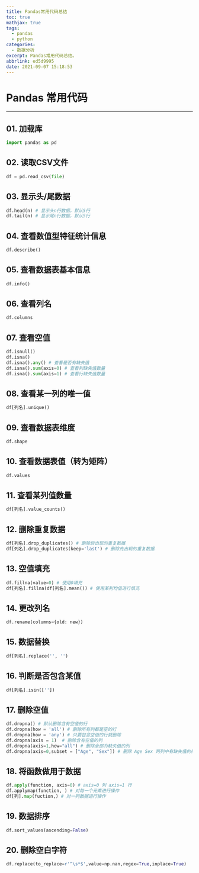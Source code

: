 ```yaml
---
title: Pandas常用代码总结
toc: true
mathjax: true
tags:
  - pandas
  - python
categories:
  - 数据分析
excerpt: Pandas常用代码总结。
abbrlink: ed5d9995
date: 2021-09-07 15:18:53
---
```


# Pandas 常用代码

---

## 01. 加载库

```python
import pandas as pd
```

## 02. 读取CSV文件

```python
df = pd.read_csv(file)
```

## 03. 显示头/尾数据

```python
df.head(n) # 显示头n行数据，默认5行
df.tail(n) # 显示尾n行数据，默认5行
```

## 04. 查看数值型特征统计信息

```python
df.describe()
```

## 05. 查看数据表基本信息

```python
df.info()
```

## 06. 查看列名

```python
df.columns
```

## 07. 查看空值

```python
df.isnull()
df.isna()
df.isna().any() # 查看是否有缺失值
df.isna().sum(axis=0) # 查看列缺失值数量
df.isna().sum(axis=1) # 查看行缺失值数量
```

## 08. 查看某一列的唯一值

```python
df[列名].unique()
```

## 09. 查看数据表维度

```python
df.shape
```

## 10. 查看数据表值（转为矩阵）

```python
df.values
```

## 11. 查看某列值数量

```python
df[列名].value_counts()
```

## 12. 删除重复数据

```python
df[列名].drop_duplicates() # 删除后出现的重复数据
df[列名].drop_duplicates(keep='last') # 删除先出现的重复数据
```

## 13. 空值填充

```python
df.fillna(value=0) # 使用0填充
df[列名].fillna(df[列名].mean()) # 使用某列均值进行填充
```

## 14. 更改列名

```python
df.rename(columns={old: new})
```

## 15. 数据替换

```python
df[列名].replace('', '')
```

## 16. 判断是否包含某值

```python
df[列名].isin([''])
```

## 17. 删除空值

```python
df.dropna() # 默认删除含有空值的行
df.dropna(how = 'all') # 删除所有列都是空的行
df.dropna(how = 'any') # 只要包含空值的行就删除
df.dropna(axis = 1)  # 删除含有空值的列
df.dropna(axis=1,how="all") # 删除全部为缺失值的列
df.dropna(axis=0,subset = ["Age", "Sex"]) # 删除 Age Sex 两列中有缺失值的行。
```

## 18. 将函数做用于数据

```python
df.apply(function, axis=0) # axis=0 列 axis=1 行
df.applymap(function, ) # 对每一个元素进行操作
df[列].map(fuction,) # 对一列数据进行操作
```

## 19. 数据排序

```python
df.sort_values(ascending=False)
```

## 20. 删除空白字符

```python
df.replace(to_replace=r'^\s*$',value=np.nan,regex=True,inplace=True)
```

 






